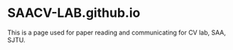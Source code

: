 # SAACV-LAB.github.io
This is a page used for paper reading and communicating for CV lab, SAA, SJTU. 
